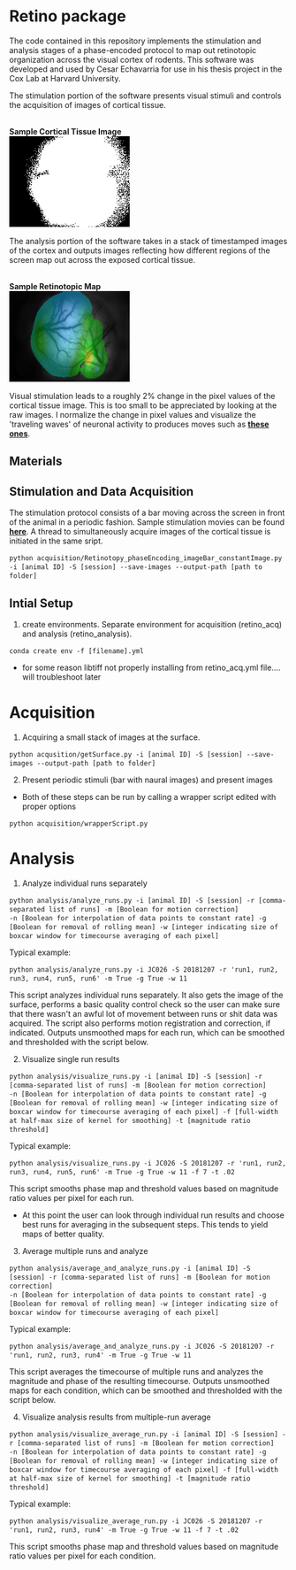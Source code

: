 # Retino package


The code contained in this repository implements the stimulation and analysis stages of a phase-encoded protocol to map out retinotopic organization across the visual cortex of rodents. This software was developed and used by Cesar Echavarria for use in his thesis project in the Cox Lab at Harvard University. 

The stimulation portion of the software presents visual stimuli and controls the acquisition of images of cortical tissue. 

\
 **Sample Cortical Tissue Image**
 \
 <img src="./sample_data/sample_frame.png" width = "218" height = "164">
 



 The analysis portion of the software takes in a stack of timestamped images of the cortex and outputs images reflecting how different regions of the screen map out across the exposed cortical tissue.

\
 **Sample Retinotopic Map**
 \
 <img src="./sample_output/maps/azimuth_stimulation_masked_phase_map.png" width = "218" height = "164">
 

Visual stimulation leads to a roughly 2% change in the pixel values of the cortical tissue image. This is too small to be appreciated by looking at the raw images. I normalize the change in pixel values and visualize the 'traveling waves' of neuronal activity to produces moves such as [**these ones**](./sample_output/movie).

## Materials

## Stimulation and Data Acquisition

The stimulation protocol consists of a bar moving across the screen in front of the animal in a periodic fashion. Sample stimulation movies can be found [**here**](./sample_stimulation⁩/movie/). A thread to simultaneously acquire images of the cortical tissue is initiated in the same sript.


```
python acquisition/Retinotopy_phaseEncoding_imageBar_constantImage.py -i [animal ID] -S [session] --save-images --output-path [path to folder]
```



## Intial Setup

1. create environments. Separate environment for acquisition (retino_acq) and analysis (retino_analysis). 

```
conda create env -f [filename].yml
```

* for some reason libtiff not properly installing from retino_acq.yml file.... will troubleshoot later

# Acquisition



1. Acquiring a small stack of images at the surface.

```
python acqusition/getSurface.py -i [animal ID] -S [session] --save-images --output-path [path to folder]
```

2. Present periodic stimuli (bar with naural images) and present images



* Both of these steps can be run by calling a wrapper script edited with proper options

```
python acquisition/wrapperScript.py
```

# Analysis

1. Analyze individual runs separately

```
python analysis/analyze_runs.py -i [animal ID] -S [session] -r [comma-separated list of runs] -m [Boolean for motion correction]
-n [Boolean for interpolation of data points to constant rate] -g [Boolean for removal of rolling mean] -w [integer indicating size of boxcar window for timecourse averaging of each pixel]
```

Typical example:
```
python analysis/analyze_runs.py -i JC026 -S 20181207 -r 'run1, run2, run3, run4, run5, run6' -m True -g True -w 11
```

This script analyzes individual runs separately. It also gets the image of the surface, performs a basic quality control check so the user can make sure that there wasn't an awful lot of movement between runs or shit data was acquired. The script also performs motion registration and correction, if indicated. Outputs unsmoothed maps for each run, which can be smoothed and thresholded with the script below.


2. Visualize single run results

```
python analysis/visualize_runs.py -i [animal ID] -S [session] -r [comma-separated list of runs] -m [Boolean for motion correction]
-n [Boolean for interpolation of data points to constant rate] -g [Boolean for removal of rolling mean] -w [integer indicating size of boxcar window for timecourse averaging of each pixel] -f [full-width at half-max size of kernel for smoothing] -t [magnitude ratio threshold]
```

Typical example:

```
python analysis/visualize_runs.py -i JC026 -S 20181207 -r 'run1, run2, run3, run4, run5, run6' -m True -g True -w 11 -f 7 -t .02
```

This script smooths phase map and threshold values based on magnitude ratio values per pixel for each run.

* At this point the user can look through individual run results and choose best runs for averaging in the subsequent steps. This tends to yield maps of better quality.


3. Average multiple runs and analyze

```
python analysis/average_and_analyze_runs.py -i [animal ID] -S [session] -r [comma-separated list of runs] -m [Boolean for motion correction]
-n [Boolean for interpolation of data points to constant rate] -g [Boolean for removal of rolling mean] -w [integer indicating size of boxcar window for timecourse averaging of each pixel]
```

Typical example:

```
python analysis/average_and_analyze_runs.py -i JC026 -S 20181207 -r 'run1, run2, run3, run4' -m True -g True -w 11
```

This script averages the timecourse of multiple runs and analyzes the magnitude and phase of the resulting timecourse.  Outputs unsmoothed maps for each condition, which can be smoothed and thresholded with the script below.

4. Visualize analysis results from multiple-run average

```
python analysis/visualize_average_run.py -i [animal ID] -S [session] -r [comma-separated list of runs] -m [Boolean for motion correction]
-n [Boolean for interpolation of data points to constant rate] -g [Boolean for removal of rolling mean] -w [integer indicating size of boxcar window for timecourse averaging of each pixel] -f [full-width at half-max size of kernel for smoothing] -t [magnitude ratio threshold]
```

Typical example:

```
python analysis/visualize_average_run.py -i JC026 -S 20181207 -r 'run1, run2, run3, run4' -m True -g True -w 11 -f 7 -t .02
```

This script smooths phase map and threshold values based on magnitude ratio values per pixel for each condition.

